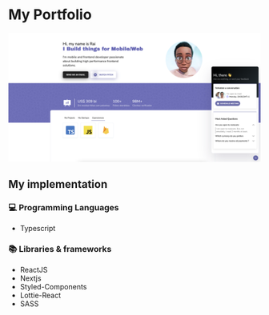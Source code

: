 # My Portfolio
<img src="./cover.png"/>

## My implementation 

### 💻 Programming Languages

- Typescript


### 📚 Libraries & frameworks

- ReactJS
- Nextjs
- Styled-Components
- Lottie-React
- SASS
